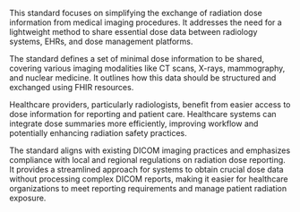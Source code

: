 This standard focuses on simplifying the exchange of radiation dose information from medical imaging procedures. It addresses the need for a lightweight method to share essential dose data between radiology systems, EHRs, and dose management platforms.

The standard defines a set of minimal dose information to be shared, covering various imaging modalities like CT scans, X-rays, mammography, and nuclear medicine. It outlines how this data should be structured and exchanged using FHIR resources.

Healthcare providers, particularly radiologists, benefit from easier access to dose information for reporting and patient care. Healthcare systems can integrate dose summaries more efficiently, improving workflow and potentially enhancing radiation safety practices.

The standard aligns with existing DICOM imaging practices and emphasizes compliance with local and regional regulations on radiation dose reporting. It provides a streamlined approach for systems to obtain crucial dose data without processing complex DICOM reports, making it easier for healthcare organizations to meet reporting requirements and manage patient radiation exposure.